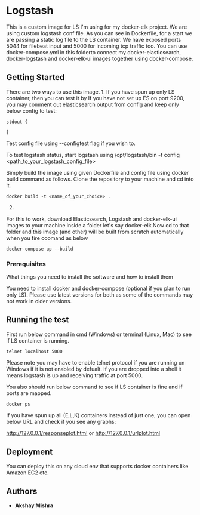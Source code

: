 # Logstash

This is a custom image for LS I'm using for my docker-elk project. 
We are using custom logstash conf file. As you can see in Dockerfile, for a start we are passing a static log file to the LS container.
We have exposed ports 5044 for filebeat input and 5000 for incoming tcp traffic too.
You can use docker-compose.yml in this folderto connect my docker-elasticsearch, docker-logstash and docker-elk-ui images together using docker-compose.

## Getting Started
There are two ways to use this image.
1. 
If you have spun up only LS container, then you can test it by 
If you have not set up ES on port 9200, you may comment out elasticsearch output from config and keep only below config to test: 
	
```
stdout {
	
}
```

Test config file using --configtest flag if you wish to.

To test logstash status, start logstash using /opt/logstash/bin -f config <path_to_your_logstash_config_file>	

Simply build the image using given Dockerfile and config file using docker build command as follows. 
Clone the repository to your machine and cd into it.

```	
docker build -t <name_of_your_choice> .
```	

2. 
For this to work, download Elasticsearch, Logstash and docker-elk-ui images to your machine inside a folder let's say docker-elk.Now cd to that folder and this image (and other) will be built from scratch automatically when you fire coomand as below

```
docker-compose up --build
```

### Prerequisites

What things you need to install the software and how to install them

You need to install docker and docker-compose (optional if you plan to run only LS).
Please use latest versions for both as some of the commands may not work in older versions.


## Running the test 


First run below command in cmd (Windows) or terminal (Linux, Mac) to see if LS container is running.
		
```
telnet localhost 5000
```

Please note you may have to enable telnet protocol if you are running on Windows if it is not enabled by defualt.
If you are dropped into a shell it means logstash is up and receiving traffic at port 5000.

You also should run below command to see if LS container is fine and if ports are mapped.

```
docker ps
```


If you have spun up all (E,L,K) containers instead of just one, you can open below URL and check if you see any graphs: 

http://127.0.0.1/responseplot.html 	or	http://127.0.0.1/urlplot.html 



## Deployment

You can deploy this on any cloud env that supports docker containers like Amazon EC2 etc.



## Authors

* **Akshay Mishra** 
